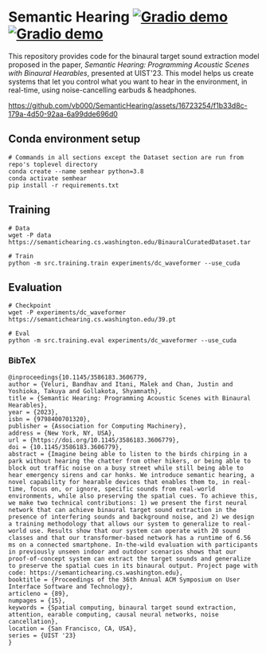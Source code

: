 # Semantic Hearing [![Gradio demo](https://img.shields.io/badge/DL.ACM-abs-green)](https://dl.acm.org/doi/10.1145/3586183.3606779) [![Gradio demo](https://img.shields.io/badge/DL.ACM-pdf-green)](https://dl.acm.org/doi/pdf/10.1145/3586183.3606779)

This repository provides code for the binaural target sound extraction model proposed in the paper, _Semantic Hearing: Programming Acoustic Scenes with Binaural Hearables_, presented at UIST'23. This model helps us create systems that let you control what you want to hear in the environment, in real-time, using noise-cancelling earbuds & headphones.

https://github.com/vb000/SemanticHearing/assets/16723254/f1b33d8c-179a-4d50-92aa-6a99dde696d0

## Conda environment setup


    # Commands in all sections except the Dataset section are run from repo's toplevel directory
    conda create --name semhear python=3.8
    conda activate semhear
    pip install -r requirements.txt

## Training

    # Data
    wget -P data https://semantichearing.cs.washington.edu/BinauralCuratedDataset.tar

    # Train
    python -m src.training.train experiments/dc_waveformer --use_cuda

## Evaluation

    # Checkpoint
    wget -P experiments/dc_waveformer https://semantichearing.cs.washington.edu/39.pt

    # Eval
    python -m src.training.eval experiments/dc_waveformer --use_cuda

### BibTeX

```
@inproceedings{10.1145/3586183.3606779,
author = {Veluri, Bandhav and Itani, Malek and Chan, Justin and Yoshioka, Takuya and Gollakota, Shyamnath},
title = {Semantic Hearing: Programming Acoustic Scenes with Binaural Hearables},
year = {2023},
isbn = {9798400701320},
publisher = {Association for Computing Machinery},
address = {New York, NY, USA},
url = {https://doi.org/10.1145/3586183.3606779},
doi = {10.1145/3586183.3606779},
abstract = {Imagine being able to listen to the birds chirping in a park without hearing the chatter from other hikers, or being able to block out traffic noise on a busy street while still being able to hear emergency sirens and car honks. We introduce semantic hearing, a novel capability for hearable devices that enables them to, in real-time, focus on, or ignore, specific sounds from real-world environments, while also preserving the spatial cues. To achieve this, we make two technical contributions: 1) we present the first neural network that can achieve binaural target sound extraction in the presence of interfering sounds and background noise, and 2) we design a training methodology that allows our system to generalize to real-world use. Results show that our system can operate with 20 sound classes and that our transformer-based network has a runtime of 6.56 ms on a connected smartphone. In-the-wild evaluation with participants in previously unseen indoor and outdoor scenarios shows that our proof-of-concept system can extract the target sounds and generalize to preserve the spatial cues in its binaural output. Project page with code: https://semantichearing.cs.washington.edu},
booktitle = {Proceedings of the 36th Annual ACM Symposium on User Interface Software and Technology},
articleno = {89},
numpages = {15},
keywords = {Spatial computing, binaural target sound extraction, attention, earable computing, causal neural networks, noise cancellation},
location = {San Francisco, CA, USA},
series = {UIST '23}
}
```
